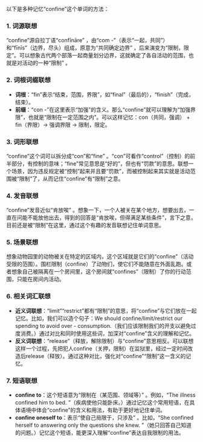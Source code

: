以下是多种记忆“confine”这个单词的方法：
### 1. 词源联想
“confine”源自拉丁语“confīnāre” ，由“com -”（表示“一起，共同”）和“fīnīs”（边界，尽头）组成，原意为“共同确定边界” ，后来演变为“限制，限定”。可以想象古代两个部落一起商量划分边界，这就确定了各自活动的范围，也就是对活动的一种“限制” 。

### 2. 词根词缀联想
 - **词根**：“fin”表示“结束，范围，界限”，如“final”（最后的），“finish”（完成，结束）。
 - **前缀**：“con -”在这里表示“加强”的含义。那么“confine”就可以理解为“加强界限”，也就是“限制在一定范围之内”。可以这样记忆：con（共同，强调） + fin（界限）→ 强调界限 → 限制，限定。

### 3. 词形联想
“confine”这个词可以拆分成“con”和“fine” 。“con”可看作“control”（控制）的前半部分，有控制的意味；“fine”常见意思是“好的”，但也有“罚款”的意思。联想一个场景，因为违反规定被“控制”起来并且要“罚款”，而被控制起来其实就是活动范围被“限制”了，从而记住“confine”有“限制”之意。

### 4. 发音联想
“confine”发音近似“肯放唉” 。想象一下，一个人被关在某个地方，想要出去，一直在问能不能放他出去，得到的回答是“肯放唉，但得满足某些条件”，言下之意，目前还是被“限制”在这里，通过这个有趣的发音联想记住单词意思。

### 5. 场景联想
想象动物园里的动物被关在特定的区域内，这个区域就是它们的“confine”（活动受限的范围）。围栏限制（confine）了动物们，使它们不能随意在外面乱跑。或者想象自己被隔离在一个房间里，这个房间就“confines”（限制）了你的行动范围，只能在房间内活动。

### 6. 相关词汇联想
 - **近义词联想**：“limit”“restrict”都有“限制”的意思，将“confine”与它们放在一起记忆。比如，我们可以造个句子：We should confine/limit/restrict our spending to avoid over - consumption.（我们应该限制我们的开支以避免过度消费。）通过对比和同时使用这些词，加深对“confine”含义的理解和记忆。
 - **反义词联想**：“release”（释放，解除限制）与“confine”意思相反。可以联想这样一个过程，先把犯人confine（关押，限制）在监狱里，经过一定时间改造后release（释放）。通过这种对比，强化对“confine”“限制”这一含义的记忆。

### 7. 短语联想
 - **confine to**：这个短语意为“限制在（某范围、领域等）” 。例如，“The illness confined him to bed. ”（疾病使他只能卧床。）通过记忆这个常用短语，在具体语境中体会“confine”的含义和用法，有助于更好地记住单词。
 - **confine oneself to**：表示“使自己局限于，只涉及” 。比如，“She confined herself to answering only the questions she knew. ”（她只回答自己知道的问题。）记忆这个短语，能更深入理解“confine”表达自我限制的用法。 
